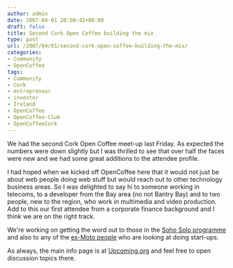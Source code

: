 ```yaml
---
author: admin
date: 2007-04-01 20:50:42+00:00
draft: false
title: Second Cork Open Coffee building the mix
type: post
url: /2007/04/01/second-cork-open-coffee-building-the-mix/
categories:
- Community
- OpenCoffee
tags:
- Community
- Cork
- entrepreneur
- investor
- Ireland
- OpenCoffee
- OpenCoffee-Club
- OpenCoffeeCork
---
```


We had the second Cork Open Coffee meet-up last Friday. As expected the numbers were down slightly but I was thrilled to see that over half the faces were new and we had some great additions to the attendee profile. 

I had hoped when we kicked off OpenCoffee here that it would not just be about web people doing web stuff but would reach out to other technology business areas. So I was delighted to say hi to someone working in telecoms, to a developer from the Bay area (no not Bantry Bay) and to two people, new to the region, who work in multimedia and video production. Add to this our first attendee from a corporate finance background and I think we are on the right track.

We're working on getting the word out to those in the [Soho Solo programme](http://www.sohosoloireland.com/) and also to any of the [ex-Moto people](http://uk.groups.yahoo.com/group/ExCorkMot/) who are looking at doing start-ups.

As always, the main info page is at [Upcoming.org](http://upcoming.org/group/2849/) and feel free to open discussion topics there. 
